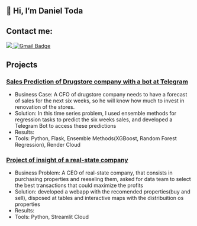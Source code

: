 ## 👋 Hi, I’m Daniel Toda


## Contact me: 


<a href="https://www.linkedin.com/in/daniel-hiroshi/" rel="nofollow">
<img src="https://camo.githubusercontent.com/a493f6833f99fb3c85788d6d9305e6b7a42b838e5ee5d138fd9a8214a7e77472/68747470733a2f2f696d672e736869656c64732e696f2f62616467652f6c696e6b6564696e2d2532333030373742352e7376673f267374796c653d666f722d7468652d6261646765266c6f676f3d6c696e6b6564696e266c6f676f436f6c6f723d7768697465" 
          data-canonical-src="https://img.shields.io/badge/linkedin-%230077B5.svg?&amp;style=for-the-badge&amp;logo=linkedin&amp;logoColor=white" 
          style="max-width: 100%;"> 
 </a>
 
<a href="mailto:hiroshi1991@gmail.com">  
 <img src="https://camo.githubusercontent.com/f4651bc2e628a088156d1e12944a537eac7471f0e6af48592b8f5457710919aa/68747470733a2f2f696d672e736869656c64732e696f2f62616467652f476d61696c2d4431343833363f7374796c653d666f722d7468652d6261646765266c6f676f3d676d61696c266c6f676f436f6c6f723d7768697465266c696e6b3d6d61696c746f3a6d617269616e612e616c626f7240676d61696c2e636f6d" alt="Gmail Badge" data-canonical-src="https://img.shields.io/badge/Gmail-D14836?style=for-the-badge&amp;logo=gmail&amp;logoColor=white&amp;link=mailto:mariana.albor@gmail.com" style="max-width: 100%;">
</a>
 
## Projects

### [Sales Prediction of Drugstore company with a bot at Telegram](https://github.com/danieltodaDS/Datascience_em_Producao)
- Business Case: A CFO of drugstore company needs to have a forecast of sales for the next six weeks, so he will know how much to invest in renovation of the stores. 
- Solution: In this time series problem, I used ensemble methods for regression tasks to predict the six weeks sales, and developed a Telegram Bot to access these predictions 
- Results: 
- Tools: Python, Flask, Ensemble Methods(XGBoost, Random Forest Regression), Render Cloud   
 
### [Project of insight of a real-state company](https://github.com/danieltodaDS/houserocket_project)
- Business Problem: A CEO of real-state company, that consists in purchasing properties and reeseling them, asked for data team to select the best transactions that could maximize the profits
- Solution: developed a webapp with the recomended properties(buy and sell), disposed at tables and interactive maps with the distribuition os properties   
- Results: 
- Tools: Python, Streamlit Cloud

